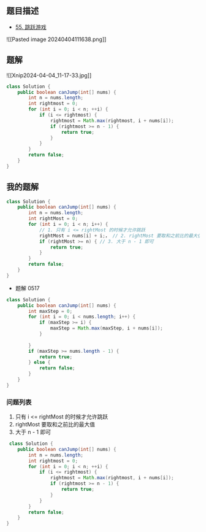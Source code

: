 ## 题目描述

- [55. 跳跃游戏](https://leetcode.cn/problems/jump-game/)

![[Pasted image 20240404111638.png]]
## 题解

![[Xnip2024-04-04_11-17-33.jpg]]

```java
class Solution {
    public boolean canJump(int[] nums) {
        int n = nums.length;
        int rightmost = 0;
        for (int i = 0; i < n; ++i) {
            if (i <= rightmost) {
                rightmost = Math.max(rightmost, i + nums[i]);
                if (rightmost >= n - 1) {
                    return true;
                }
            }
        }
        return false; 
    }
}
```

## 我的题解

```java
class Solution {
    public boolean canJump(int[] nums) {
        int n = nums.length;
		int rightMost = 0;
		for (int i = 0; i < n; i++) {
			// 1. 只有 i <= rightMost 的时候才允许跳跃
			rightMost = nums[i] + i;， // 2. rightMost 要取和之前比的最大值
			if (rightMost >= n) { // 3. 大于 n - 1 即可
				return true;
			} 
		}
		return false;
    }
}
```

* 题解 0517
```java
class Solution {
    public boolean canJump(int[] nums) {
        int maxStep = 0;
        for (int i = 0; i < nums.length; i++) {
            if (maxStep >= i) {
                maxStep = Math.max(maxStep, i + nums[i]); 
            } 
      
        }
        if (maxStep >= nums.length - 1) {
            return true;
        } else {
            return false;
        }        
    }
}
```

### 问题列表

1. 只有 i <= rightMost 的时候才允许跳跃
2. rightMost 要取和之前比的最大值
3. 大于 n - 1 即可

```java
 class Solution {
    public boolean canJump(int[] nums) {
        int n = nums.length;
        int rightmost = 0;
        for (int i = 0; i < n; ++i) {
            if (i <= rightmost) {
                rightmost = Math.max(rightmost, i + nums[i]);
                if (rightmost >= n - 1) {
                    return true;
                }
            }
        }
        return false; 
    }
}
```